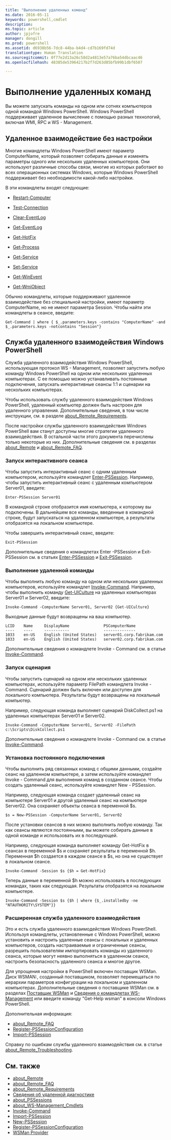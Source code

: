 ```yaml
---
title: "Выполнение удаленных команд"
ms.date: 2016-05-11
keywords: powershell,cmdlet
description: 
ms.topic: article
author: jpjofre
manager: dongill
ms.prod: powershell
ms.assetid: d6938b56-7dc8-44ba-b4d4-cd7b169fd74d
translationtype: Human Translation
ms.sourcegitcommit: 0f77e2d13a26c58d2a4813e57a76ba54dbcaac46
ms.openlocfilehash: 48385de53964217b2f7d263d85bfb99b1dbf6507

---
```


# Выполнение удаленных команд
Вы можете запускать команды на одном или сотнях компьютеров одной командой Windows PowerShell. Windows PowerShell поддерживает удаленное вычисление с помощью разных технологий, включая WMI, RPC и WS \- Management.

## Удаленное взаимодействие без настройки
Многие командлеты Windows PowerShell имеют параметр ComputerName, который позволяет собирать данные и изменять параметры одного или нескольких удаленных компьютеров. Они используют различные способы связи, многие из которых работают во всех операционных системах Windows, которые Windows PowerShell поддерживает без необходимости какой-либо настройки.

В эти командлеты входят следующие:

-   [Restart-Computer](https://technet.microsoft.com/en-us/library/dd315301.aspx)

-   [Test-Connection](https://technet.microsoft.com/en-us/library/dd315259.aspx)

-   [Clear-EventLog](https://technet.microsoft.com/en-us/library/dd347552.aspx)

-   [Get-EventLog](https://technet.microsoft.com/en-us/library/dd315250.aspx)

-   [Get-HotFix](https://technet.microsoft.com/en-us/library/e1ef636f-5170-4675-b564-199d9ef6f101)

-   [Get-Process](https://technet.microsoft.com/en-us/library/dd347630.aspx)

-   [Get-Service](https://technet.microsoft.com/en-us/library/dd347591.aspx)

-   [Set-Service](https://technet.microsoft.com/en-us/library/dd315324.aspx)

-   [Get-WinEvent](https://technet.microsoft.com/en-us/library/dd315358.aspx)

-   [Get-WmiObject](https://technet.microsoft.com/en-us/library/dd315295.aspx)

Обычно командлеты, которые поддерживают удаленное взаимодействие без специальной настройки, имеют параметр ComputerName, но не имеют параметра Session. Чтобы найти эти командлеты в сеансе, введите:

```
Get-Command | where { $_.parameters.keys -contains "ComputerName" -and $_.parameters.keys -notcontains "Session"}
```

## Служба удаленного взаимодействия Windows PowerShell
Служба удаленного взаимодействия Windows PowerShell, использующая протокол WS \- Management, позволяет запустить любую команду Windows PowerShell на одном или нескольких удаленных компьютерах. С ее помощью можно устанавливать постоянные подключения, запускать интерактивные сеансы 1:1 и сценарии на нескольких компьютерах.

Чтобы использовать службу удаленного взаимодействия Windows PowerShell, удаленный компьютер должен быть настроен для удаленного управления. Дополнительные сведения, в том числе инструкции, см. в разделе [about_Remote_Requirements](https://technet.microsoft.com/en-us/library/dd315349.aspx).

После настройки службы удаленного взаимодействия Windows PowerShell вам станут доступны многие стратегии удаленного взаимодействия. В остальной части этого документа перечислены только некоторые из них. Дополнительные сведения см. в разделах [about_Remote](https://technet.microsoft.com/en-us/library/dd347744.aspx) и [about_Remote_FAQ](https://technet.microsoft.com/en-us/library/dd347744.aspx).

### Запуск интерактивного сеанса
Чтобы запустить интерактивный сеанс с одним удаленным компьютером, используйте командлет [Enter-PSSession](https://technet.microsoft.com/en-us/library/dd315384.aspx). Например, чтобы запустить интерактивный сеанс с удаленным компьютером Server01, введите:

```
Enter-PSSession Server01
```

В командной строке отобразится имя компьютера, к которому вы подключены. В дальнейшем все команды, введенные в командной строке, будут запускаться на удаленном компьютере, а результаты отобразятся на локальном компьютере.

Чтобы завершить интерактивный сеанс, введите:

```
Exit-PSSession
```

Дополнительные сведения о командлетах Enter \-PSSession и Exit\- PSSession см. в статьях [Enter-PSSession](https://technet.microsoft.com/en-us/library/dd315384.aspx) и [Exit-PSSession](https://technet.microsoft.com/en-us/library/dd315322.aspx).

### Выполнение удаленной команды
Чтобы выполнить любую команду на одном или нескольких удаленных компьютеров, используйте командлет [Invoke-Command](https://technet.microsoft.com/en-us/library/dd347578.aspx).
Например, чтобы выполнить команду [Get-UICulture](https://technet.microsoft.com/en-us/library/dd347742.aspx) на удаленных компьютерах Server01 и Server02, введите:

```
Invoke-Command -ComputerName Server01, Server02 {Get-UICulture}
```

Выходные данные будут возвращены на ваш компьютер.

```
LCID    Name     DisplayName               PSComputerName
----    ----     -----------               --------------
1033    en-US    English (United States)   server01.corp.fabrikam.com
1033    en-US    English (United States)   server02.corp.fabrikam.com
```

Дополнительные сведения о командлете Invoke \- Command см. в статье [Invoke-Command](https://technet.microsoft.com/en-us/library/22fd98ba-1874-492e-95a5-c069467b8462).

### Запуск сценария
Чтобы запустить сценарий на одном или нескольких удаленных компьютерах, используйте параметр FilePath командлета Invoke \- Command. Сценарий должен быть включен или доступен для локального компьютера. Результаты будут возвращены на локальный компьютер.

Например, следующая команда выполняет сценарий DiskCollect.ps1 на удаленных компьютерах Server01 и Server02.

```
Invoke-Command -ComputerName Server01, Server02 -FilePath c:\Scripts\DiskCollect.ps1
```

Дополнительные сведения о командлете Invoke \- Command см. в статье [Invoke-Command](https://technet.microsoft.com/en-us/library/dd347578.aspx).

### Установка постоянного подключения
Чтобы выполнить ряд связанных команд с общими данными, создайте сеанс на удаленном компьютере, а затем используйте командлет Invoke \- Command для выполнения команд в созданном сеансе. Чтобы создать удаленный сеанс, используйте командлет New \- PSSession.

Например, следующая команда создает удаленный сеанс на компьютере Server01 и другой удаленный сеанс на компьютере Server02. Она сохраняет объекты сеанса в переменной $s.

```
$s = New-PSSession -ComputerName Server01, Server02
```

После установки сеансов в них можно выполнить любую команду. Так как сеансы являются постоянными, вы можете собирать данные в одной команде и использовать их в последующей.

Например, следующая команда выполняет команду Get\-HotFix в сеансах в переменной $s и сохраняет результаты в переменной $h. Переменная $h создается в каждом сеансе в $s, но она не существует в локальном сеансе.

```
Invoke-Command -Session $s {$h = Get-HotFix}
```

Теперь данные в переменной $h можно использовать в последующих командах, таких как следующая. Результаты отобразятся на локальном компьютере.

```
Invoke-Command -Session $s {$h | where {$_.installedby -ne "NTAUTHORITY\SYSTEM"}}
```

### Расширенная служба удаленного взаимодействия
Это и есть служба удаленного взаимодействия Windows PowerShell. Используя командлеты, установленные с Windows PowerShell, можно установить и настроить удаленные сеансы с локальных и удаленных компьютеров, создать настраиваемые и ограниченные сеансы, разрешить пользователям импортировать команды из удаленного сеанса, которые могут неявно выполняться в удаленном сеансе, настроить безопасность удаленного сеанса и многое другое.

Для упрощения настройки в PowerShell включен поставщик WSMan. Диск WSMAN:, созданный поставщиком, позволяет перемещаться по иерархии параметров конфигурации на локальном и удаленном компьютерах.
Дополнительные сведения о поставщике WSMan см. в разделах [Поставщик WSMan](https://technet.microsoft.com/en-us/library/dd819476.aspx) и   [Сведения о командлетах WS-Management](https://technet.microsoft.com/en-us/library/dd819481.aspx) или введите команду "Get\-Help wsman" в консоли Windows PowerShell.

Дополнительная информация:
- [about_Remote_FAQ](https://technet.microsoft.com/en-us/library/dd315359.aspx)
- [Register-PSSessionConfiguration](https://technet.microsoft.com/en-us/library/dd819496.aspx)
- [Import-PSSession](https://technet.microsoft.com/en-us/library/dd347575.aspx) 

Справку по ошибкам службы удаленного взаимодействия см. в статье [about_Remote_Troubleshooting](https://technet.microsoft.com/en-us/library/dd347642.aspx).

## См. также
- [about_Remote](https://technet.microsoft.com/en-us/library/9b4a5c87-9162-4adf-bdfe-fbc80b9b8970)
- [about_Remote_FAQ](https://technet.microsoft.com/en-us/library/e23702fd-9415-4a98-9975-390a4d3adc42)
- [about_Remote_Requirements](https://technet.microsoft.com/en-us/library/da213949-134c-4741-b307-81f4492ba1bd)
- [Сведения об удаленной диагностике](https://technet.microsoft.com/en-us/library/2f890148-8578-49ed-85ea-79a489dd6317)
- [about_PSSessions](https://technet.microsoft.com/en-us/library/7a9b4e0e-fa1b-47b0-92f6-6e2995d70acb)
- [about_WS-Management_Cmdlets](https://technet.microsoft.com/en-us/library/6ed3370a-ea10-45a5-9493-696aeace27ed)
- [Invoke-Command](https://technet.microsoft.com/en-us/library/22fd98ba-1874-492e-95a5-c069467b8462)
- [Import-PSSession](https://technet.microsoft.com/en-us/library/048c115e-a6fb-4e0d-8cea-c5ca24630c9d)
- [New-PSSession](https://technet.microsoft.com/en-us/library/59452f12-a11d-4558-99ea-e6ca6ad5ffd3)
- [Register-PSSessionConfiguration](https://technet.microsoft.com/en-us/library/af68867a-d201-4b19-a1de-594015ed8a25)
- [WSMan Provider](https://technet.microsoft.com/en-us/library/66fe1241-e08f-49ca-832f-a84c33ca8735)




<!--HONumber=Jul16_HO1-->


